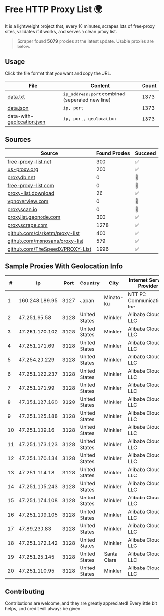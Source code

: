 
# Free HTTP Proxy List 🌍

It is a lightweight project that, every 10 minutes, scrapes lots of free-proxy sites, validates if it works, and serves a clean proxy list.


> Scraper found **5079** proxies at the latest update. Usable proxies are below.

## Usage

Click the file format that you want and copy the URL.


|File|Content|Count|
|----|-------|-----|
|[data.txt](https://raw.githubusercontent.com/themiralay/Proxy-List-World/master/data.txt)|`ip_address:port` combined (seperated new line)|1373|
|[data.json](https://raw.githubusercontent.com/themiralay/Proxy-List-World/master/data.json)|`ip, port`|1373|
|[data-with-geolocation.json](https://raw.githubusercontent.com/themiralay/Proxy-List-World/master/data-with-geolocation.json)|`ip, port, geolocation`|1373|

## Sources

|Source|Found Proxies|Succeed|
|------|-------------|-------|
|[free-proxy-list.net](https://free-proxy-list.net)|300|✅|
|[us-proxy.org](https://www.us-proxy.org)|200|✅|
|[proxydb.net](http://proxydb.net)|0|🚫|
|[free-proxy-list.com](https://free-proxy-list.com/?page=&port=&type%5B%5D=http&type%5B%5D=https&up_time=0&search=Search)|0|🚫|
|[proxy-list.download](https://www.proxy-list.download/HTTP)|26|✅|
|[vpnoverview.com](https://vpnoverview.com/privacy/anonymous-browsing/free-proxy-servers)|0|🚫|
|[proxyscan.io](https://www.proxyscan.io)|0|🚫|
|[proxylist.geonode.com](https://proxylist.geonode.com/api/proxy-list?limit=300&page=1&sort_by=lastChecked&sort_type=desc&protocols=http,https)|300|✅|
|[proxyscrape.com](https://api.proxyscrape.com/v2/?request=displayproxies&protocol=http&timeout=10000&country=all&ssl=all&anonymity=all)|1278|✅|
|[github.com/clarketm/proxy-list](https://raw.githubusercontent.com/clarketm/proxy-list/master/proxy-list-raw.txt)|400|✅|
|[github.com/monosans/proxy-list](https://raw.githubusercontent.com/monosans/proxy-list/main/proxies/http.txt)|579|✅|
|[github.com/TheSpeedX/PROXY-List](https://raw.githubusercontent.com/TheSpeedX/PROXY-List/master/http.txt)|1996|✅|


## Sample Proxies With Geolocation Info

|#|Ip|Port|Country|City|Internet Service Provider|
|-|--|----|-------|----|-------------------------|
|1|160.248.189.95|3127|Japan|Minato-ku|NTT PC Communications, Inc.|
|2|47.251.95.58|3128|United States|Minkler|Alibaba Cloud LLC|
|3|47.251.170.102|3128|United States|Minkler|Alibaba Cloud LLC|
|4|47.251.171.69|3128|United States|Minkler|Alibaba Cloud LLC|
|5|47.254.20.229|3128|United States|Minkler|Alibaba Cloud LLC|
|6|47.251.122.237|3128|United States|Minkler|Alibaba Cloud LLC|
|7|47.251.171.99|3128|United States|Minkler|Alibaba Cloud LLC|
|8|47.251.127.160|3128|United States|Minkler|Alibaba Cloud LLC|
|9|47.251.125.188|3128|United States|Minkler|Alibaba Cloud LLC|
|10|47.251.109.16|3128|United States|Minkler|Alibaba Cloud LLC|
|11|47.251.173.123|3128|United States|Minkler|Alibaba Cloud LLC|
|12|47.251.170.134|3128|United States|Minkler|Alibaba Cloud LLC|
|13|47.251.114.18|3128|United States|Minkler|Alibaba Cloud LLC|
|14|47.251.105.243|3128|United States|Minkler|Alibaba Cloud LLC|
|15|47.251.174.108|3128|United States|Minkler|Alibaba Cloud LLC|
|16|47.251.109.105|3128|United States|Minkler|Alibaba Cloud LLC|
|17|47.89.230.83|3128|United States|Minkler|Alibaba Cloud LLC|
|18|47.251.172.142|3128|United States|Minkler|Alibaba Cloud LLC|
|19|47.251.25.145|3128|United States|Santa Clara|Alibaba Cloud LLC|
|20|47.251.110.95|3128|United States|Minkler|Alibaba Cloud LLC|



## Contributing

Contributions are welcome, and they are greatly appreciated! Every
little bit helps, and credit will always be given.

